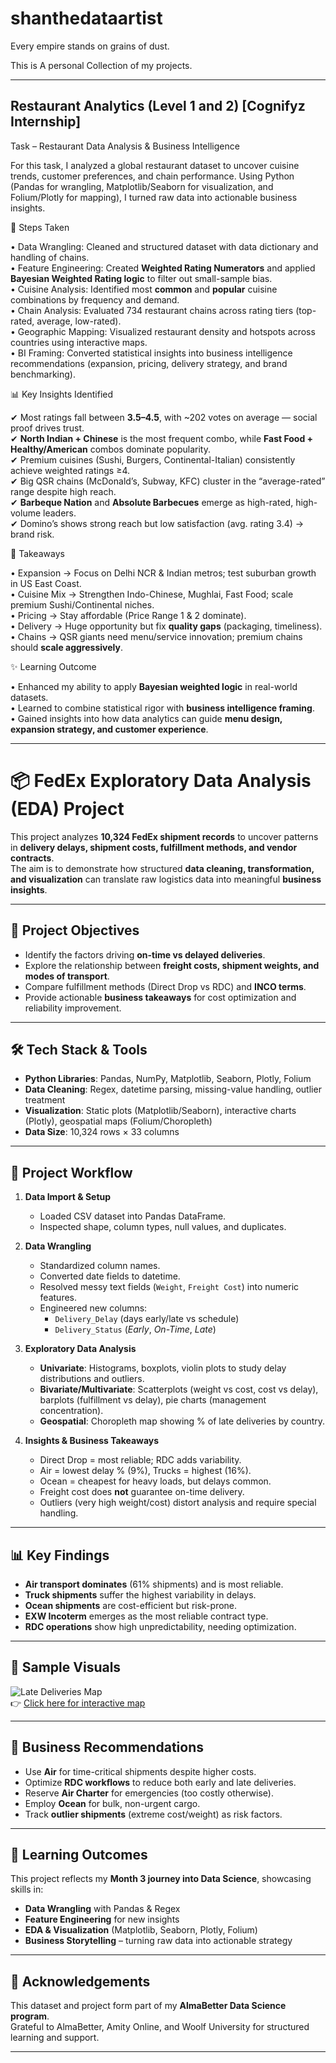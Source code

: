 # shanthedataartist
Every empire stands on grains of dust.

This is A personal Collection of my projects.

----

## Restaurant Analytics (Level 1 and 2) [Cognifyz Internship]
 
Task – Restaurant Data Analysis & Business Intelligence  

For this task, I analyzed a global restaurant dataset to uncover cuisine trends, customer preferences, and chain performance. Using Python (Pandas for wrangling, Matplotlib/Seaborn for visualization, and Folium/Plotly for mapping), I turned raw data into actionable business insights.  

🔹 Steps Taken  

• Data Wrangling: Cleaned and structured dataset with data dictionary and handling of chains.  
• Feature Engineering: Created **Weighted Rating Numerators** and applied **Bayesian Weighted Rating logic** to filter out small-sample bias.  
• Cuisine Analysis: Identified most **common** and **popular** cuisine combinations by frequency and demand.  
• Chain Analysis: Evaluated 734 restaurant chains across rating tiers (top-rated, average, low-rated).  
• Geographic Mapping: Visualized restaurant density and hotspots across countries using interactive maps.  
• BI Framing: Converted statistical insights into business intelligence recommendations (expansion, pricing, delivery strategy, and brand benchmarking).  

📊 Key Insights Identified  

✔ Most ratings fall between **3.5–4.5**, with ~202 votes on average — social proof drives trust.  
✔ **North Indian + Chinese** is the most frequent combo, while **Fast Food + Healthy/American** combos dominate popularity.  
✔ Premium cuisines (Sushi, Burgers, Continental-Italian) consistently achieve weighted ratings ≥4.  
✔ Big QSR chains (McDonald’s, Subway, KFC) cluster in the “average-rated” range despite high reach.  
✔ **Barbeque Nation** and **Absolute Barbecues** emerge as high-rated, high-volume leaders.  
✔ Domino’s shows strong reach but low satisfaction (avg. rating 3.4) → brand risk.  

🔑 Takeaways  

• Expansion → Focus on Delhi NCR & Indian metros; test suburban growth in US East Coast.  
• Cuisine Mix → Strengthen Indo-Chinese, Mughlai, Fast Food; scale premium Sushi/Continental niches.  
• Pricing → Stay affordable (Price Range 1 & 2 dominate).  
• Delivery → Huge opportunity but fix **quality gaps** (packaging, timeliness).  
• Chains → QSR giants need menu/service innovation; premium chains should **scale aggressively**.  

✨ Learning Outcome  

• Enhanced my ability to apply **Bayesian weighted logic** in real-world datasets.  
• Learned to combine statistical rigor with **business intelligence framing**.  
• Gained insights into how data analytics can guide **menu design, expansion strategy, and customer experience**.  

---- 

# 📦 FedEx Exploratory Data Analysis (EDA) Project

This project analyzes **10,324 FedEx shipment records** to uncover patterns in **delivery delays, shipment costs, fulfillment methods, and vendor contracts**.  
The aim is to demonstrate how structured **data cleaning, transformation, and visualization** can translate raw logistics data into meaningful **business insights**.

---

## 🚀 Project Objectives
- Identify the factors driving **on-time vs delayed deliveries**.
- Explore the relationship between **freight costs, shipment weights, and modes of transport**.
- Compare fulfillment methods (Direct Drop vs RDC) and **INCO terms**.
- Provide actionable **business takeaways** for cost optimization and reliability improvement.

---

## 🛠️ Tech Stack & Tools
- **Python Libraries**: Pandas, NumPy, Matplotlib, Seaborn, Plotly, Folium  
- **Data Cleaning**: Regex, datetime parsing, missing-value handling, outlier treatment  
- **Visualization**: Static plots (Matplotlib/Seaborn), interactive charts (Plotly), geospatial maps (Folium/Choropleth)  
- **Data Size**: 10,324 rows × 33 columns  

---

## 📂 Project Workflow

1. **Data Import & Setup**
   - Loaded CSV dataset into Pandas DataFrame.  
   - Inspected shape, column types, null values, and duplicates.  

2. **Data Wrangling**
   - Standardized column names.  
   - Converted date fields to datetime.  
   - Resolved messy text fields (`Weight`, `Freight Cost`) into numeric features.  
   - Engineered new columns:
     - `Delivery_Delay` (days early/late vs schedule)  
     - `Delivery_Status` (*Early*, *On-Time*, *Late*)  

3. **Exploratory Data Analysis**
   - **Univariate**: Histograms, boxplots, violin plots to study delay distributions and outliers.  
   - **Bivariate/Multivariate**: Scatterplots (weight vs cost, cost vs delay), barplots (fulfillment vs delay), pie charts (management concentration).  
   - **Geospatial**: Choropleth map showing % of late deliveries by country.  

4. **Insights & Business Takeaways**
   - Direct Drop = most reliable; RDC adds variability.  
   - Air = lowest delay % (9%), Trucks = highest (16%).  
   - Ocean = cheapest for heavy loads, but delays common.  
   - Freight cost does **not** guarantee on-time delivery.  
   - Outliers (very high weight/cost) distort analysis and require special handling.  

---

## 📊 Key Findings

- **Air transport dominates** (61% shipments) and is most reliable.  
- **Truck shipments** suffer the highest variability in delays.  
- **Ocean shipments** are cost-efficient but risk-prone.  
- **EXW Incoterm** emerges as the most reliable contract type.  
- **RDC operations** show high unpredictability, needing optimization.  

---

## 🔎 Sample Visuals

![Late Deliveries Map](late_deliveries_map.png)  
👉 [Click here for interactive map](late_deliveries_map.html)

---

## 📌 Business Recommendations

- Use **Air** for time-critical shipments despite higher costs.  
- Optimize **RDC workflows** to reduce both early and late deliveries.  
- Reserve **Air Charter** for emergencies (too costly otherwise).  
- Employ **Ocean** for bulk, non-urgent cargo.  
- Track **outlier shipments** (extreme cost/weight) as risk factors.  

---

## 📖 Learning Outcomes

This project reflects my **Month 3 journey into Data Science**, showcasing skills in:  
- **Data Wrangling** with Pandas & Regex  
- **Feature Engineering** for new insights  
- **EDA & Visualization** (Matplotlib, Seaborn, Plotly, Folium)  
- **Business Storytelling** – turning raw data into actionable strategy  

---

## 📝 Acknowledgements
This dataset and project form part of my **AlmaBetter Data Science program**.  
Grateful to AlmaBetter, Amity Online, and Woolf University for structured learning and support.

---------------